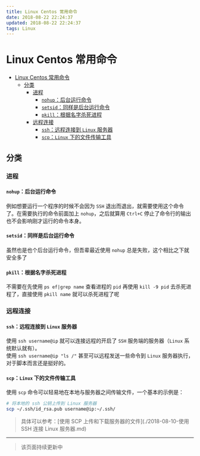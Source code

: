 ```yaml
---
title: Linux Centos 常用命令
date: 2018-08-22 22:24:37
updated: 2018-08-22 22:24:37
tags: Linux
---
```

# Linux Centos 常用命令

- [Linux Centos 常用命令](#linux-centos-常用命令)
  - [分类](#分类)
    - [进程](#进程)
      - [`nohup`：后台运行命令](#nohup后台运行命令)
      - [`setsid`：同样是后台运行命令](#setsid同样是后台运行命令)
      - [`pkill`：根据名字杀死进程](#pkill根据名字杀死进程)
    - [远程连接](#远程连接)
      - [`ssh`：远程连接到 `Linux` 服务器](#ssh远程连接到-linux-服务器)
      - [`scp`：`Linux` 下的文件传输工具](#scplinux-下的文件传输工具)

## 分类

### 进程

#### `nohup`：后台运行命令

例如想要运行一个程序的时候不会因为 `SSH` 退出而退出，就需要使用这个命令了。在需要执行的命令前面加上 `nohup`，之后就算用 `Ctrl+C` 停止了命令行的输出也不会影响刚才运行的命令本身。

#### `setsid`：同样是后台运行命令

虽然也是也个后台运行命令，但吾辈最近使用 `nohup` 总是失败，这个相比之下就安全多了

#### `pkill`：根据名字杀死进程

不需要在先使用 `ps ef|grep name` 查看进程的 `pid` 再使用 `kill -9 pid` 去杀死进程了，直接使用 `pkill name` 就可以杀死进程了呢

### 远程连接

#### `ssh`：远程连接到 `Linux` 服务器

使用 `ssh username@ip` 就可以连接远程的开启了 `SSH` 服务端的服务器（`Linux` 系统默认就有）。  
使用 `ssh username@ip "ls /"` 甚至可以远程发送一些命令到 `Linux` 服务器执行，对于脚本而言还是挺好的。

#### `scp`：`Linux` 下的文件传输工具

使用 `scp` 命令可以轻易地在本地与服务器之间传输文件，一个基本的示例是：

```bash
# 将本地的 ssh 公钥上传到 Linux 服务器
scp ~/.ssh/id_rsa.pub username@ip:~/.ssh/
```

> 具体可以参考：[使用 SCP 上传和下载服务器的文件](./2018-08-10-使用 SSH 连接 Linux 服务器.md)

---
> 该页面持续更新中
